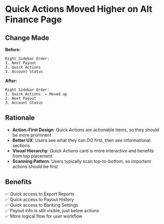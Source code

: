# Quick Actions Moved Higher on Alt Finance Page

## Change Made

**Before:**
```
Right Sidebar Order:
1. Next Payout
2. Quick Actions
3. Account Status
```

**After:**
```
Right Sidebar Order:
1. Quick Actions  ← Moved up
2. Next Payout
3. Account Status
```

## Rationale

- **Action-First Design**: Quick Actions are actionable items, so they should be more prominent
- **Better UX**: Users see what they can DO first, then see informational sections
- **Visual Hierarchy**: Quick Actions card is more interactive and benefits from top placement
- **Scanning Pattern**: Users typically scan top-to-bottom, so important actions should be first

## Benefits

✅ Quick access to Export Reports  
✅ Quick access to Payout History  
✅ Quick access to Banking Settings  
✅ Payout info is still visible, just below actions  
✅ More logical flow for user workflow

